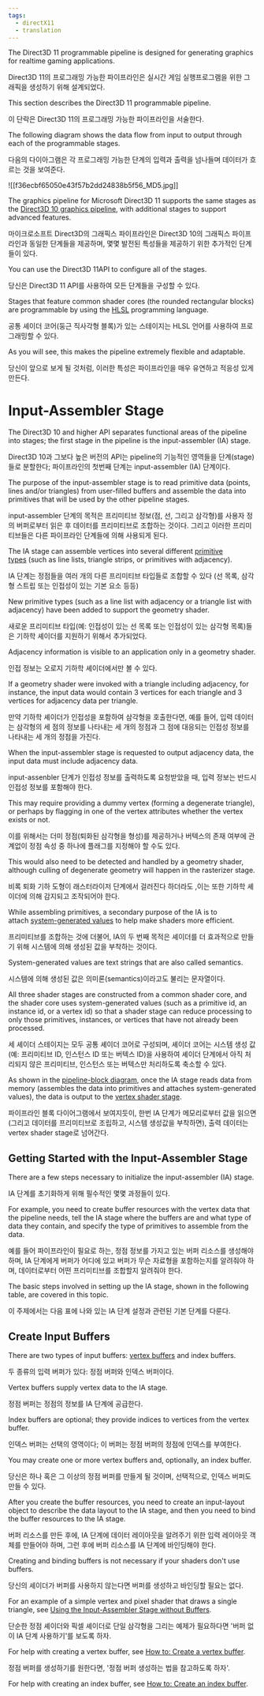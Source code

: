 ```yaml
---
tags:
  - directX11
  - translation
---
```


The Direct3D 11 programmable pipeline is designed for generating graphics for realtime gaming applications.

Direct3D 11의 프로그래밍 가능한 파이프라인은 실시간 게임 실행프로그램을 위한 그래픽을 생성하기 위해 설계되었다.

This section describes the Direct3D 11 programmable pipeline.

이 단락은 Direct3D 11의 프로그래밍 가능한 파이프라인을 서술한다.

The following diagram shows the data flow from input to output through each of the programmable stages.

다음의 다이아그램은 각 프로그래밍 가능한 단계의 입력과 출력을 넘나들며 데이터가 흐르는 것을 보여준다.

![[f36ecbf65050e43f57b2dd24838b5f56_MD5.jpg]]

The graphics pipeline for Microsoft Direct3D 11 supports the same stages as the [Direct3D 10 graphics pipeline](https://learn.microsoft.com/en-us/windows/desktop/direct3d10/d3d10-graphics-programming-guide-pipeline-stages), with additional stages to support advanced features.

마이크로소프트 Direct3D의 그래픽스 파이프라인은 Direct3D 10의 그래픽스 파이프라인과 동일한 단계들을 제공하며, 몇몇 발전된 특성들을 제공하기 위한 추가적인 단계들이 있다.

You can use the Direct3D 11API to configure all of the stages.

당신은 Direct3D 11 API를 사용하여 모든 단계들을 구성할 수 있다.

Stages that feature common shader cores (the rounded rectangular blocks) are programmable by using the [HLSL](https://learn.microsoft.com/en-us/windows/desktop/direct3dhlsl/dx-graphics-hlsl) programming language.

공통 셰이더 코어(둥근 직사각형 블록)가 있는 스테이지는 HLSL 언어를 사용하여 프로그래밍할 수 있다.

As you will see, this makes the pipeline extremely flexible and adaptable.

당신이 앞으로 보게 될 것처럼, 이러한 특성은 파이프라인을 매우 유연하고 적응성 있게 만든다.

# Input-Assembler Stage

The Direct3D 10 and higher API separates functional areas of the pipeline into stages; the first stage in the pipeline is the input-assembler (IA) stage.

Direct3D 10과 그보다 높은 버전의 API는 pipeline의 기능적인 영역들을 단계(stage)들로 분할한다; 파이프라인의 첫번째 단계는 input-assembler (IA) 단계이다.

The purpose of the input-assembler stage is to read primitive data (points, lines and/or triangles) from user-filled buffers and assemble the data into primitives that will be used by the other pipeline stages.

input-assembler 단계의 목적은 프리미티브 정보(점, 선, 그리고 삼각형)를 사용자 정의 버퍼로부터 읽은 후 데이터를 프리미티브로 조합하는 것이다. 그리고 이러한 프리미티브들은 다른 파이프라인 단계들에 의해 사용되게 된다.

The IA stage can assemble vertices into several different [primitive types](https://learn.microsoft.com/en-us/windows/win32/direct3d11/d3d10-graphics-programming-guide-primitive-topologies) (such as line lists, triangle strips, or primitives with adjacency).

IA 단계는 정점들을 여러 개의 다른 프리미티브 타입들로 조합할 수 있다 (선 목록, 삼각형 스트립 또는 인접성이 있는 기본 요소 등등)

New primitive types (such as a line list with adjacency or a triangle list with adjacency) have been added to support the geometry shader.

새로운 프리미티브 타입(예: 인접성이 있는 선 목록 또는 인접성이 있는 삼각형 목록)들은 기하학 셰이더를 지원하기 위해서 추가되었다.

Adjacency information is visible to an application only in a geometry shader.

인접 정보는 오로지 기하학 셰이더에서만 볼 수 있다.

If a geometry shader were invoked with a triangle including adjacency, for instance, the input data would contain 3 vertices for each triangle and 3 vertices for adjacency data per triangle.

만약 기하학 셰이더가 인접성을 포함하여 삼각형을 호출한다면, 예를 들어, 입력 데이터는 삼각형의 세 점의 정보를 나타내는 세 개의 정점과 그 점에 대응되는 인접성 정보를 나타내는 세 개의 정점을 가진다.

When the input-assembler stage is requested to output adjacency data, the input data must include adjacency data.

input-assenbler 단계가 인접성 정보를 출력하도록 요청받았을 때, 입력 정보는 반드시 인접성 정보를 포함해야 한다.

This may require providing a dummy vertex (forming a degenerate triangle), or perhaps by flagging in one of the vertex attributes whether the vertex exists or not.

이를 위해서는 더미 정점(퇴화된 삼각형을 형성)를 제공하거나 버텍스의 존재 여부에 관계없이 정점 속성 중 하나에 플래그를 지정해야 할 수도 있다.

This would also need to be detected and handled by a geometry shader, although culling of degenerate geometry will happen in the rasterizer stage.

비록 퇴화 기하 도형이 래스터라이저 단계에서 걸러진다 하더라도 ,이는 또한 기하학 셰이더에 의해 감지되고 조작되어야 한다.

While assembling primitives, a secondary purpose of the IA is to attach [system-generated values](https://learn.microsoft.com/en-us/windows/desktop/direct3dhlsl/dx-graphics-hlsl-semantics) to help make shaders more efficient.

프리미티브를 조합하는 것에 더불어, IA의 두 번째 목적은 셰이더를 더 효과적으로 만들기 위해 시스템에 의해 생성된 값을 부착하는 것이다.

System-generated values are text strings that are also called semantics.

시스템에 의해 생성된 값은 의미론(semantics)이라고도 불리는 문자열이다.

All three shader stages are constructed from a common shader core, and the shader core uses system-generated values (such as a primitive id, an instance id, or a vertex id) so that a shader stage can reduce processing to only those primitives, instances, or vertices that have not already been processed.

세 셰이더 스테이지는 모두 공통 셰이더 코어로 구성되며, 셰이더 코어는 시스템 생성 값(예: 프리미티브 ID, 인스턴스 ID 또는 버텍스 ID)을 사용하여 셰이더 단계에서 아직 처리되지 않은 프리미티브, 인스턴스 또는 버텍스만 처리하도록 축소할 수 있다.

As shown in the [pipeline-block diagram](https://learn.microsoft.com/en-us/windows/desktop/direct3d10/d3d10-graphics-programming-guide-pipeline-stages), once the IA stage reads data from memory (assembles the data into primitives and attaches system-generated values), the data is output to the [vertex shader stage](https://learn.microsoft.com/en-us/previous-versions//bb205146\(v=vs.85\)).

파이프라인 블록 다이어그램에서 보여지듯이, 한번 IA 단계가 메모리로부터 값을 읽으면 (그리고 데이터를 프리미티브로 조립하고, 시스템 생성값을 부착하면), 출력 데이터는 vertex shader stage로 넘어간다.

## Getting Started with the Input-Assembler Stage

There are a few steps necessary to initialize the input-assembler (IA) stage.

IA 단계를 초기화하게 위해 필수적인 몇몇 과정들이 있다.

For example, you need to create buffer resources with the vertex data that the pipeline needs, tell the IA stage where the buffers are and what type of data they contain, and specify the type of primitives to assemble from the data.

예를 들어 파이프라인이 필요로 하는, 정점 정보를 가지고 있는 버퍼 리소스를 생성해야 하며, IA 단계에게 버퍼가 어디에 있고 버퍼가 무슨 자료형을 포함하는지를 알려줘야 하며, 데이터로부터 어떤 프리미티브를 조합할지 알려줘야 한다.

The basic steps involved in setting up the IA stage, shown in the following table, are covered in this topic.

이 주제에서는 다음 표에 나와 있는 IA 단계 설정과 관련된 기본 단계를 다룬다.

## Create Input Buffers

There are two types of input buffers: [vertex buffers](https://learn.microsoft.com/en-us/windows/desktop/direct3d10/d3d10-graphics-programming-guide-resources-types) and index buffers.

두 종류의 입력 버퍼가 있다: 정점 버퍼와 인덱스 버퍼이다.

Vertex buffers supply vertex data to the IA stage.

정점 버퍼는 정점의 정보를 IA 단계에 공급한다.

Index buffers are optional; they provide indices to vertices from the vertex buffer.

인덱스 버퍼는 선택의 영역이다; 이 버퍼는 정점 버퍼의 정점에 인덱스를 부여한다.

You may create one or more vertex buffers and, optionally, an index buffer.

당신은 하나 혹은 그 이상의 정점 버퍼를 만들게 될 것이며, 선택적으로, 인덱스 버퍼도 만들 수 있다.

After you create the buffer resources, you need to create an input-layout object to describe the data layout to the IA stage, and then you need to bind the buffer resources to the IA stage.

버퍼 리소스를 만든 후에, IA 단계에 데이터 레이아웃을 알려주기 위한 입력 레이아웃 객체를 만들어야 하며, 그런 후에 버퍼 리소스를 IA 단계에 바인딩해야 한다.

Creating and binding buffers is not necessary if your shaders don't use buffers.

당신의 셰이더가 버퍼를 사용하지 않는다면 버퍼를 생성하고 바인딩할 필요는 없다.

For an example of a simple vertex and pixel shader that draws a single triangle, see [Using the Input-Assembler Stage without Buffers](https://learn.microsoft.com/en-us/windows/win32/direct3d11/d3d10-graphics-programming-guide-input-assembler-stage-no-buffers).

단순한 정점 셰이더와 픽셀 셰이더로 단일 삼각형을 그리는 예제가 필요하다면 '버퍼 없이 IA 단계 사용하기'를 보도록 하자.

For help with creating a vertex buffer, see [How to: Create a vertex buffer](https://learn.microsoft.com/en-us/windows/win32/direct3d11/overviews-direct3d-11-resources-buffers-vertex-how-to).

정점 버퍼를 생성하기를 원한다면, '정점 버퍼 생성하는 법을 참고하도록 하자'.

For help with creating an index buffer, see [How to: Create an index buffer](https://learn.microsoft.com/en-us/windows/win32/direct3d11/overviews-direct3d-11-resources-buffers-index-how-to).
